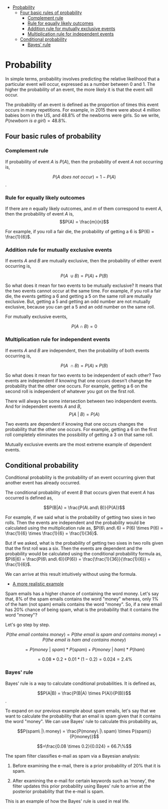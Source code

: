 - [Probability](#probability)
  - [Four basic rules of probability](#four-basic-rules-of-probability)
    - [Complement rule](#complement-rule)
    - [Rule for equally likely outcomes](#rule-for-equally-likely-outcomes)
    - [Addition rule for mutually exclusive events](#addition-rule-for-mutually-exclusive-events)
    - [Multiplication rule for independent events](#multiplication-rule-for-independent-events)
  - [Conditional probability](#conditional-probability)
    - [Bayes' rule](#bayes-rule)

# Probability

In simple terms, probability involves predicting the relative likelihood that a particular event will occur, expressed as a number between 0 and 1. The higher the probability of an event, the more likely it is that the event will occur.

The probability of an event is defined as the proportion of times this event occurs in many repetitions. For example, in 2015 there were about 4 million babies born in the US, and 48.8% of the newborns were girls. So we write, $P(newborn\ is\ a\ girl)= 48.8\%$.

## Four basic rules of probability

### Complement rule
If probability of event $A$ is $P(A)$, then the probability of event $A$ not occurring is,

$$P(A\ does\ not\ occur) = 1-P(A)$$.

### Rule for equally likely outcomes
If there are $n$ equally likely outcomes, and $m$ of them correspond to event $A$, then the probability of event $A$ is, 
$$P(A) = \frac{m}{n}$$ 

For example, if you roll a fair die, the probability of getting a 6 is $P(6) = \frac{1}{6}$.

### Addition rule for mutually exclusive events
If events $A$ and $B$ are mutually exclusive, then the probability of either event occurring is, 

$$P(A\ \cup B) = P(A) + P(B)$$

So what does it mean for two events to be mutually exclusive? It means that the two events cannot occur at the same time. For example, if you roll a fair die, the events getting a 6 and getting a 5 on the same roll are mutually exclusive. But, getting a 5 and getting an odd number are not mutually exclusive, because you can get a 5 and an odd number on the same roll.

For mutually exclusive events, 

$$P(A \cap B) = 0$$ 

### Multiplication rule for independent events
If events $A$ and $B$ are independent, then the probability of both events occurring is, 

$$P(A\ \cap B) = P(A) \times P(B)$$

So what does it mean for two events to be independent of each other? Two events are independent if knowing that one occurs doesn't change the probability that the other one occurs. For example, getting a 6 on the second roll is independent of whatever you got on the first roll.

There will always be some intersection between two independent events. And for independent events $A$ and $B$, $$P(A\ |\ B) = P(A)$$

Two events are dependent if knowing that one occurs changes the probability that the other one occurs. For example, getting a 6 on the first roll completely eliminates the possibility of getting a 3 on that same roll.

Mutually exclusive events are the most extreme example of dependent events.


## Conditional probability

Conditional probability is the probability of an event occurring given that another event has already occurred. 

The conditional probability of event $B$ that occurs given that event $A$ has occurred is defined as, 

$$P(B|A) = \frac{P(A\ and\ B)}{P(A)}$$

For example, if we said what is the probability of getting two sixes in two rolls. Then the events are independent and the probability would be calculated using the multiplication rule as, $P(6\ and\ 6) = P(6) \times P(6) = \frac{1}{6} \times \frac{1}{6} = \frac{1}{36}$. 

But if we asked, what is the probability of getting two sixes in two rolls given that the first roll was a six. Then the events are dependent and the probability would be calculated using the conditional probability formula as, $P(6|6) = \frac{P(6\ and\ 6)}{P(6)} = \frac{\frac{1}{36}}{\frac{1}{6}} = \frac{1}{6}$. 

We can arrive at this result intuitively without using the formula.

- <u>A more realistic example</u>

Spam emails has a higher chance of containing the word money. Let's say that, 8% of the spam emails contains the word "money" whereas, only 1% of the ham (not spam) emails contains the word "money". So, if a new email has 20% chance of being spam, what is the probability that it contains the word "money"?

Let's go step by step.

$$P(the\ email\ contains\ money) = P(the\ email\ is\ spam\ and\ contains\ money) + P(the\ email\ is\ ham\ and\ contains\ money)$$ 

$$=P(money\ |\ spam) * P(spam) + P(money\ |\ ham) * P(ham)$$

$$=0.08 * 0.2 + 0.01 * (1-0.2) = 0.024 = 2.4\%$$

### Bayes' rule

Bayes' rule is a way to calculate conditional probabilities. It is defined as, 

$$P(A|B) = \frac{P(B|A) \times P(A)}{P(B)}$$.

To expand on our previous example about spam emails, let's say that we want to calculate the probability that an email is spam given that it contains the word "money". We can use Bayes' rule to calculate this probability as,

$$P(spam\ |\ money) = \frac{P(money\ |\ spam) \times P(spam)}{P(money)}$$

$$=\frac{0.08 \times 0.2}{0.024} = 66.7\%$$


The spam filter classifies e-mail as spam via a Bayesian analysis:

1. Before examining the e-mail, there is a prior probability of 20% that it is spam.
 
2. After examining the e-mail for certain keywords such as ‘money’, the filter updates this prior probability using Bayes’ rule to arrive at the posterior probability that the
e-mail is spam.

This is an example of how the Bayes' rule is used in real life.

